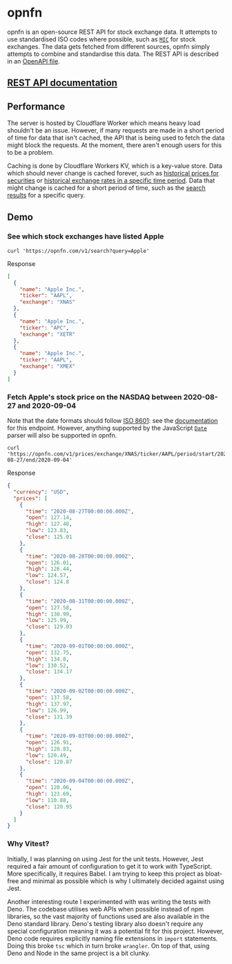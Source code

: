 # opnfn

opnfn is an open-source REST API for stock exchange data. It attempts to use standardised ISO codes where possible, such as [`MIC`](https://www.iso20022.org/market-identifier-codes) for stock exchanges. The data gets fetched from different sources, opnfn simply attempts to combine and standardise this data. The REST API is described in an [OpenAPI file](/openapi.yml).

## [REST API documentation](https://opnfn.com)

## Performance

The server is hosted by Cloudflare Worker which means heavy load shouldn't be an issue. However, if many requests are made in a short period of time for data that isn't cached, the API that is being used to fetch the data might block the requests. At the moment, there aren't enough users for this to be a problem.

Caching is done by Cloudflare Workers KV, which is a key-value store. Data which should never change is cached forever, such as [historical prices for securities](src/routes/pricing.ts#L116) or [historical exchange rates in a specific time period](src/routes/fx.ts#L83). Data that might change is cached for a short period of time, such as the [search results](src/routes/search.ts#L55) for a specific query.

## Demo

### See which stock exchanges have listed Apple

```shell
curl 'https://opnfn.com/v1/search?query=Apple'
```

Response
```json
[
  {
    "name": "Apple Inc.",
    "ticker": "AAPL",
    "exchange": "XNAS"
  },
  {
    "name": "Apple Inc.",
    "ticker": "APC",
    "exchange": "XETR"
  },
  {
    "name": "Apple Inc.",
    "ticker": "AAPL",
    "exchange": "XMEX"
  }
]
```

### Fetch Apple's stock price on the NASDAQ between 2020-08-27 and 2020-09-04

Note that the date formats should follow [ISO 8601](https://en.wikipedia.org/wiki/ISO_8601): see the [documentation](https://opnfn.readme.io/reference/get_prices-exchange-mic-ticker-ticker-period-start-start-end-end) for this endpoint. However, anything supported by the JavaScript [`Date`](https://developer.mozilla.org/en-US/docs/Web/JavaScript/Reference/Global_Objects/Date/parse) parser will also be supported in opnfn.

```shell
curl 'https://opnfn.com/v1/prices/exchange/XNAS/ticker/AAPL/period/start/2020-08-27/end/2020-09-04'
```

Response
```json
{
  "currency": "USD",
  "prices": [
    {
      "time": "2020-08-27T00:00:00.000Z",
      "open": 127.14,
      "high": 127.48,
      "low": 123.83,
      "close": 125.01
    },
    {
      "time": "2020-08-28T00:00:00.000Z",
      "open": 126.01,
      "high": 126.44,
      "low": 124.57,
      "close": 124.8
    },
    {
      "time": "2020-08-31T00:00:00.000Z",
      "open": 127.58,
      "high": 130.99,
      "low": 125.99,
      "close": 129.03
    },
    {
      "time": "2020-09-01T00:00:00.000Z",
      "open": 132.75,
      "high": 134.8,
      "low": 130.52,
      "close": 134.17
    },
    {
      "time": "2020-09-02T00:00:00.000Z",
      "open": 137.58,
      "high": 137.97,
      "low": 126.99,
      "close": 131.39
    },
    {
      "time": "2020-09-03T00:00:00.000Z",
      "open": 126.91,
      "high": 128.83,
      "low": 120.49,
      "close": 120.87
    },
    {
      "time": "2020-09-04T00:00:00.000Z",
      "open": 120.06,
      "high": 123.69,
      "low": 110.88,
      "close": 120.95
    }
  ]
}
```

### Why Vitest?

Initially, I was planning on using Jest for the unit tests. However, Jest required a fair amount of configuration to get it to work with TypeScript. More specifically, it requires Babel. I am trying to keep this project as bloat-free and minimal as possible which is why I ultimately decided against using Jest. 

Another interesting route I experimented with was writing the tests with Deno. The codebase utilises web APIs when possible instead of npm libraries, so the vast majority of functions used are also available in the Deno standard library. Deno's testing library also doesn't require any special configuration meaning it was a potential fit for this project. However, Deno code requires explicitly naming file extensions in `import` statements. Doing this broke `tsc` which in turn broke `wrangler`. On top of that, using Deno and Node in the same project is a bit clunky. 


